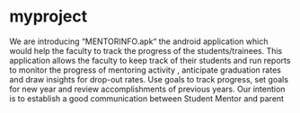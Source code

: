 # myproject

We are introducing “MENTORINFO.apk“ 
the android application which would help the faculty to track the progress of the students/trainees. 
This application allows the faculty to keep track of their students and run reports to monitor the progress of mentoring activity , anticipate
graduation rates and draw insights for drop-out rates. 
Use goals to track progress, set goals for new year and review accomplishments of previous years. 
Our intention is to establish a good communication between Student Mentor and parent
